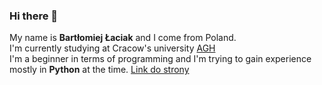 ### Hi there 👋

<!--
**BartlomiejLac/BartlomiejLac** is a ✨ _special_ ✨ repository because its `README.md` (this file) appears on your GitHub profile.

Here are some ideas to get you started:

- 🔭 I’m currently working on ...
- 🌱 I’m currently learning ...
- 👯 I’m looking to collaborate on ...
- 🤔 I’m looking for help with ...
- 💬 Ask me about ...
- 📫 How to reach me: ...
- 😄 Pronouns: ...
- ⚡ Fun fact: ...
-->
My name is **Bartłomiej Łaciak** and I come from Poland.  
I'm currently studying at Cracow's university [AGH](https://www.agh.edu.pl/en/)  
I'm a beginner in terms of programming and I'm trying to gain experience mostly in **Python** at the time.
[Link do strony](https://bartlomiejlac.github.io)